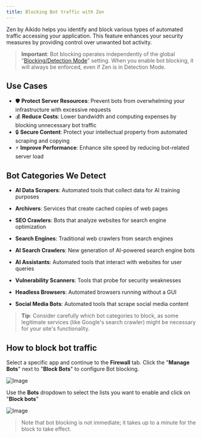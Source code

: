 ```yaml
---
title: Blocking Bot traffic with Zen
---
```



Zen by Aikido helps you identify and block various types of automated traffic accessing your application. This feature enhances your security measures by providing control over unwanted bot activity.

> **Important**: Bot blocking operates independently of the global "[Blocking/Detection Mode](https://help.aikido.dev/doc/blocking-vs-detection-mode-in-zen/docG796GDsFs)" setting. When you enable bot blocking, it will always be enforced, even if Zen is in Detection Mode.

## Use Cases

- 🛡️ **Protect Server Resources**: Prevent bots from overwhelming your infrastructure with excessive requests
- 💰 **Reduce Costs**: Lower bandwidth and computing expenses by blocking unnecessary bot traffic
- 🔒 **Secure Content**: Protect your intellectual property from automated scraping and copying
- ⚡ **Improve Performance**: Enhance site speed by reducing bot-related server load

## Bot Categories We Detect

- **AI Data Scrapers**: Automated tools that collect data for AI training purposes

- **Archivers**: Services that create cached copies of web pages

- **SEO Crawlers**: Bots that analyze websites for search engine optimization

- **Search Engines**: Traditional web crawlers from search engines

- **AI Search Crawlers**: New generation of AI-powered search engine bots

- **AI Assistants**: Automated tools that interact with websites for user queries

- **Vulnerability Scanners**: Tools that probe for security weaknesses

- **Headless Browsers**: Automated browsers running without a GUI

- **Social Media Bots**: Automated tools that scrape social media content

> **Tip**: Consider carefully which bot categories to block, as some legitimate services (like Google's search crawler) might be necessary for your site's functionality.

## How to block bot traffic

Select a specific app and continue to the **Firewall** tab. Click the "**Manage Bots**" next to "**Block Bots**" to configure Bot blocking. 

![Image](https://ucarecdn.com/34e50c67-dca6-4e60-bf4a-b98825823def/)

Use the **Bots** dropdown to select the lists you want to enable and click on "**Block bots**"

![Image](https://ucarecdn.com/b0b4d8bd-c758-4389-bf09-5cbbc18fae8e/)

> Note that bot blocking is not immediate; it takes up to a minute for the block to take effect.